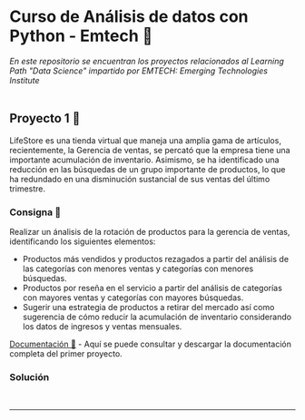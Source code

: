 # Curso de Análisis de datos con Python - Emtech 🏫

_En este repositorio se encuentran los proyectos relacionados al Learning Path "Data Science" impartido por EMTECH: Emerging Technologies Institute_
<br/><br/>

## Proyecto 1 📝

LifeStore es una tienda virtual que maneja una amplia gama de artículos, 
recientemente, la Gerencia de ventas, se percató que la empresa tiene una 
importante acumulación de inventario. Asimismo, se ha identificado una reducción 
en las búsquedas de un grupo importante de productos, lo que ha redundado en 
una disminución sustancial de sus ventas del último trimestre.

### Consigna 📌
Realizar un ánalisis de la rotación de productos para la gerencia de ventas, identificando los siguientes elementos:
<br/>

* Productos más vendidos y productos rezagados a partir del análisis de las categorías con menores ventas y categorías con menores búsquedas.
* Productos por reseña en el servicio a partir del análisis de categorías con mayores ventas y categorías con mayores búsquedas.
* Sugerir una estrategia de productos a retirar del mercado así como sugerencia de cómo reducir la acumulación de inventario considerando los datos de ingresos y ventas mensuales.

[Documentación 🔴](https://github.com/EliasBautista/Curso_Emtech/blob/master/Requerimientos/ProyectoFinal1.pdf) - Aquí se puede consultar y descargar la documentación completa del primer proyecto.

### Solución

<br/>
<hr/>
<br/>